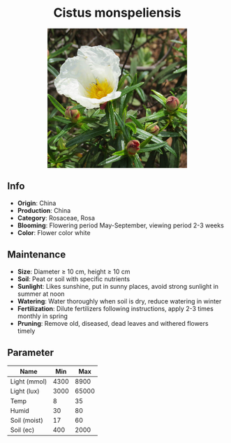 <h1 align='center'>Cistus monspeliensis</h1>
<p align="center">
    <img 
        align='center'
        width='320'
        src="../images/cistus monspeliensis.png" 
        alt='Cistus monspeliensis' />
</p>

## Info

 - **Origin**: China
 - **Production**: China
 - **Category**: Rosaceae, Rosa
 - **Blooming**: Flowering period May-September, viewing period 2-3 weeks
 - **Color**: Flower color white

## Maintenance

 - **Size**: Diameter ≥ 10 cm, height ≥ 10 cm
 - **Soil**: Peat or soil with specific nutrients
 - **Sunlight**: Likes sunshine, put in sunny places, avoid strong sunlight in summer at noon
 - **Watering**: Water thoroughly when soil is dry, reduce watering in winter
 - **Fertilization**: Dilute fertilizers following instructions,  apply 2-3 times monthly in spring
 - **Pruning**: Remove old, diseased, dead leaves and withered flowers timely

## Parameter

| Name         | Min  | Max   |
|--------------|------|-------|
| Light (mmol) | 4300 | 8900  |
| Light (lux)  | 3000 | 65000 |
| Temp         | 8    | 35    |
| Humid        | 30   | 80    |
| Soil (moist) | 17   | 60    |
| Soil (ec)    | 400  | 2000  |